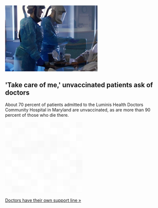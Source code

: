 
!['Take care of me,' unvaccinated patients ask of doctors](./20220125175857.png)
## 'Take care of me,' unvaccinated patients ask of doctors

About 70 percent of patients admitted to the Luminis Health Doctors Community Hospital in Maryland are unvaccinated, as are more than 90 percent of those who die there.

![pic](../square_bg.png)

[Doctors have their own support line »](https://www.yahoo.com/news/inside-icu-depleted-staff-struggles-195028673.html)
